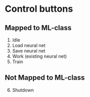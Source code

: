 # Control buttons

## Mapped to ML-class

1. Idle
1. Load neural net
1. Save neural net
1. Work (existing neural net)
1. Train

## Not Mapped to ML-class

6. Shutdown
